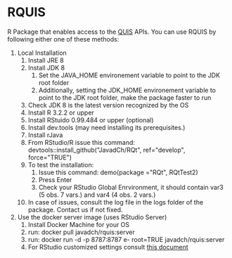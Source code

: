 # RQUIS
R Package that enables access to the [QUIS](https://github.com/javadch/xqt) APIs. You can use RQUIS by following either one of these methods:

1. Local Installation
	1. Install JRE 8
  	2. Install JDK 8  
    	1. Set the JAVA_HOME environement variable to point to the JDK root folder  
    	2. Additionally, setting the JDK_HOME environement variable to point to the JDK root folder, make the package faster to run
  	3. Check JDK 8 is the latest version recognized by the OS
  	4. Install R 3.2.2 or upper
  	5. Install RStuido 0.99.484 or upper (optional)
  	6. Install dev.tools (may need installing its prerequisites.)
  	7. Install rJava
  	8. From RStudio/R issue this command: devtools::install_github("JavadCh/RQt", ref="develop", force="TRUE")
  	9. To test the installation:  
    	1. Issue this command: demo(package ="RQt", RQtTest2)  
    	2. Press Enter  
    	3. Check your RStudio Global Enrvironment, it should contain var3 (5 obs. 7 vars.) and var4 (4 obs. 2 vars.)
  	10. In case of issues, consult the log file in the logs folder of the package. Contact us if not fixed.
2. Use the docker server image (uses RStudio Server)
	1.  Install Docker Machine for your OS
  	2. run: docker pull javadch/rquis:server
  	3. run: docker run -d -p 8787:8787 e- root=TRUE javadch/rquis:server
  	4. For RStudio customized settings consult [this document](https://github.com/rocker-org/rocker/wiki/Using-the-RStudio-image)
